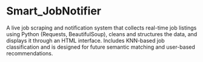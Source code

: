 # Smart_JobNotifier
A live job scraping and notification system that collects real-time job listings using Python (Requests, BeautifulSoup), cleans and structures the data, and displays it through an HTML interface. Includes KNN-based job classification and is designed for future semantic matching and user-based recommendations.
